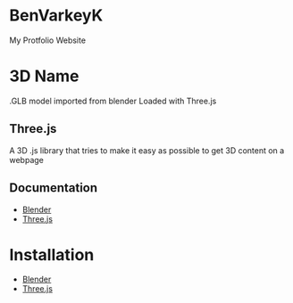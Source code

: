 # BenVarkeyK
My Protfolio Website

#   3D Name
.GLB model imported from blender 
Loaded with Three.js
##  Three.js
A 3D .js library that tries to make it easy as possible to get 3D content on a webpage
##  Documentation
- [Blender](https://threejs.org/manual/#en/fundamentals)
- [Three.js](https://docs.blender.org/manual/en/latest/)
#   Installation
- [Blender](https://www.blender.org/download/)
- [Three.js](https://github.com/mrdoob/three.js/archive/master.zip)